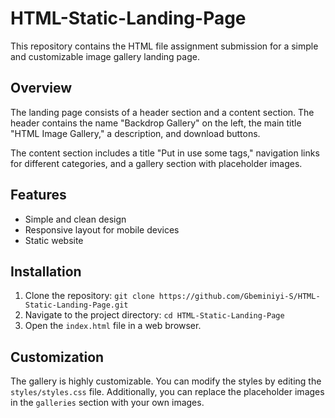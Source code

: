 # HTML-Static-Landing-Page

This repository contains the HTML file assignment submission for a simple and customizable image gallery landing page.

## Overview

The landing page consists of a header section and a content section. The header contains the name "Backdrop Gallery" on the left, the main title "HTML Image Gallery," a description, and download buttons.

The content section includes a title "Put in use some tags," navigation links for different categories, and a gallery section with placeholder images.

## Features

- Simple and clean design
- Responsive layout for mobile devices
- Static website 

## Installation

1. Clone the repository: `git clone https://github.com/Gbeminiyi-S/HTML-Static-Landing-Page.git`
2. Navigate to the project directory: `cd HTML-Static-Landing-Page`
3. Open the `index.html` file in a web browser.


## Customization

The gallery is highly customizable. You can modify the styles by editing the `styles/styles.css` file. Additionally, you can replace the placeholder images in the `galleries` section with your own images.
